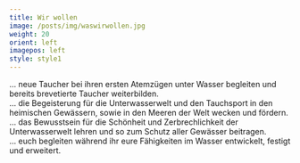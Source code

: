 ```yaml
---
title: Wir wollen
image: /posts/img/waswirwollen.jpg
weight: 20
orient: left
imagepos: left
style: style1
---
```

… neue Taucher bei ihren ersten Atemzügen unter Wasser begleiten und bereits brevetierte Taucher weiterbilden.  
… die Begeisterung für die Unterwasserwelt und den Tauchsport in den heimischen Gewässern, sowie in den Meeren der Welt wecken und fördern.  
… das Bewusstsein für die Schönheit und Zerbrechlichkeit der Unterwasserwelt lehren und so zum Schutz aller Gewässer beitragen.  
… euch begleiten während ihr eure Fähigkeiten im Wasser entwickelt, festigt und erweitert.  
